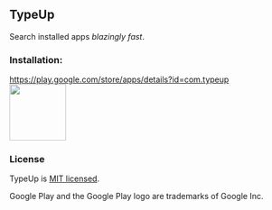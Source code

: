## TypeUp
Search installed apps <i>blazingly fast</i>.

### Installation: 

https://play.google.com/store/apps/details?id=com.typeup  
<a href="https://play.google.com/store/apps/details?id=com.typeup"><img src="https://user-images.githubusercontent.com/88029880/130863972-d222c1e3-736c-4eb0-8a7d-b60e77dfbd26.png" height="100"></a>

### License
TypeUp is [MIT licensed](./LICENSE).

Google Play and the Google Play logo are trademarks of Google Inc.
